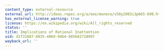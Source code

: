 ```yaml
---
content_type: external-resource
external_url: http://ideas.repec.org/a/eee/moneco/v50y2003i3p665-690.html
has_external_license_warning: true
license: https://en.wikipedia.org/wiki/All_rights_reserved
status: ''
title: Implications of Rational Inattention
uid: d1f31887-6035-4069-9db4-605682718997
wayback_url: ''
---
```

